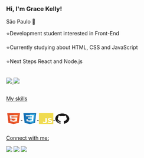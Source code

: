 ### Hi, I'm Grace Kelly! 

São Paulo 📍

⭐️Development student interested in Front-End

⭐️Currently studying about HTML, CSS and JavaScript

⭐️Next Steps React and Node.js

##

<div>
  <a href="https://github.com/Graceksouzaa">
  <img height="150em" src="https://github-readme-stats.vercel.app/api?username=Graceksouzaa&show_icons=true&theme=omni&include_all_commits=true&count_private=true"/>
  <img height="150em" src="https://github-readme-stats.vercel.app/api/top-langs/?username=Graceksouzaa&layout=compact&langs_count=7&theme=omni"/>
</div>

 ##
  My skills
 <div style="display: inline_block"><br>
  <img align="center" alt="Grace-HTML" height="30" width="40" 
  src="https://raw.githubusercontent.com/devicons/devicon/master/icons/html5/html5-original.svg">
  <img align="center" alt="Grace-CSS" height="30" width="40" src="https://raw.githubusercontent.com/devicons/devicon/master/icons/css3/css3-original.svg">
  <img align="center" alt="Grace-Js" height="30" width="40" src="https://raw.githubusercontent.com/devicons/devicon/master/icons/javascript/javascript-plain.svg">
  <img align="center" alt="Grace-GitHub" height="30" width="40" src="https://raw.githubusercontent.com/devicons/devicon/master/icons/github/github-original.svg">
 </div>
 
 ##
 Connect with me:
<div>
<a href="https://www.linkedin.com/in/grace-souza-19075716a/" target="_blank"><img src="https://img.shields.io/badge/-LinkedIn-%230077B5?style=for-the-badge&logo=linkedin&logoColor=white" target="_blank"></a>
<a href = "mailto:graceksouzaa@gmail.com"><img src="https://img.shields.io/badge/-Gmail-%23333?style=for-the-badge&logo=gmail&logoColor=white" target="_blank"></a>
<!--<a href="https://instagram.com/Graceksouzaa" target="_blank"><img src="https://img.shields.io/badge/-Instagram-%23E4405F?style=for-the-badge&logo=instagram&logoColor=white" target="_blank"></a> -->
<a href="https://discord.gg/wagxzStdcR" target="_blank"><img src="https://img.shields.io/badge/Discord-7289DA?style=for-the-badge&logo=discord&logoColor=white" target="_blank"></a> 
</div>
  
  
 <!--  Para colocar a cobrinha nas contribuições ->olhar o perfil da Rafaela Ballerini
 ![Snake animation](https://github.com/Graceksouzaa/Graceksouzaa/blob/output/github-contribution-grid-snake.svg)
-->
 
<!--
**Graceksouzaa/Graceksouzaa** is a ✨ _special_ ✨ repository because its `README.md` (this file) appears on your GitHub profile.

Here are some ideas to get you started:

- 🔭 I’m currently working on ...
- 🌱 I’m currently learning ...
- 👯 I’m looking to collaborate on ...
- 🤔 I’m looking for help with ...
- 💬 Ask me about ...
- 📫 How to reach me: ...
- 😄 Pronouns: ...
- ⚡ Fun fact: ...
-->
